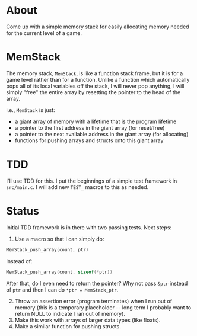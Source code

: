 # About

Come up with a simple memory stack for easily allocating memory needed for the
current level of a game.

# MemStack

The memory stack, `MemStack`, is like a function stack frame, but it is for a
game level rather than for a function. Unlike a function which automatically
pops all of its local variables off the stack, I will never pop anything, I
will simply "free" the entire array by resetting the pointer to the head of the
array.

i.e., `MemStack` is just:

- a giant array of memory with a lifetime that is the program lifetime
- a pointer to the first address in the giant array (for reset/free)
- a pointer to the next available address in the giant array (for allocating)
- functions for pushing arrays and structs onto this giant array

# TDD

I'll use TDD for this. I put the beginnings of a simple test framework in
`src/main.c`. I will add new `TEST_` macros to this as needed.

# Status

Initial TDD framework is in there with two passing tests. Next steps:

1. Use a macro so that I can simply do:

```c
MemStack_push_array(count, ptr)
```

Instead of:

```c
MemStack_push_array(count, sizeof(*ptr))
```

After that, do I even need to return the pointer? Why not pass `&ptr` instead
of `ptr` and then I can do `*ptr = MemStack_ptr`.

2. Throw an assertion error (program terminates) when I run out of memory (this is a temporary placeholder -- long term I probably want to return NULL to indicate I ran out of memory).
3. Make this work with arrays of larger data types (like floats).
4. Make a similar function for pushing structs.

